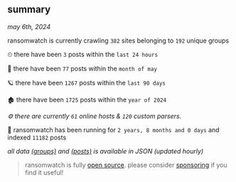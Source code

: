 
## summary
_may 6th, 2024_

ransomwatch is currently crawling `382` sites belonging to `192` unique groups

⏲ there have been `3` posts within the `last 24 hours`

🦈 there have been `77` posts within the `month of may`

🪐 there have been `1267` posts within the `last 90 days`

🏚 there have been `1725` posts within the `year of 2024`

_⚙️ there are currently `61` online hosts & `120` custom parsers._

🦕 ransomwatch has been running for `2 years, 8 months and 0 days` and indexed `11182` posts

_all data  [(groups)](http://ransomwhat.telemetry.ltd/groups) and [(posts)](http://ransomwhat.telemetry.ltd/posts) is available in JSON (updated hourly)_

> ransomwatch is fully [open source](https://github.com/joshhighet/ransomwatch#ransomwatch--). please consider [sponsoring](https://github.com/sponsors/joshhighet) if you find it useful!
